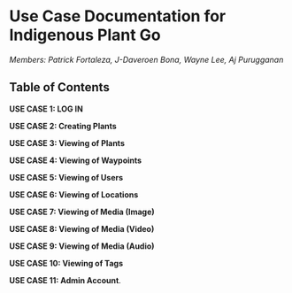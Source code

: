 # **Use Case Documentation for Indigenous Plant Go**

*Members: Patrick Fortaleza, J-Daveroen Bona, Wayne Lee, Aj Purugganan*

## Table of Contents

**USE CASE 1: LOG IN**

**USE CASE 2: Creating Plants**

**USE CASE 3: Viewing of Plants**

**USE CASE 4: Viewing of Waypoints**

**USE CASE 5: Viewing of Users**

**USE CASE 6: Viewing of Locations**

**USE CASE 7: Viewing of Media (Image)**

**USE CASE 8: Viewing of Media (Video)**

**USE CASE 9: Viewing of Media (Audio)**

**USE CASE 10: Viewing of Tags**

**USE CASE 11: Admin Account**.


